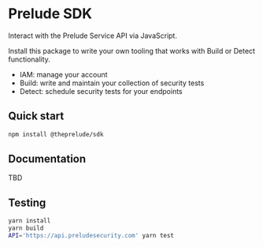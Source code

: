 # Prelude SDK

Interact with the Prelude Service API via JavaScript. 

Install this package to write your own tooling that works with Build or Detect functionality.

- IAM: manage your account
- Build: write and maintain your collection of security tests
- Detect: schedule security tests for your endpoints

## Quick start

```bash
npm install @theprelude/sdk
```

## Documentation 

TBD

## Testing

```bash
yarn install
yarn build
API='https://api.preludesecurity.com' yarn test
```